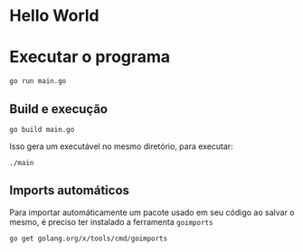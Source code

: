 # Hello World

# Executar o programa
```
go run main.go
```

## Build e execução

```
go build main.go
```
Isso gera um executável no mesmo diretório, para executar:

```
./main
```

## Imports automáticos

Para importar automáticamente um pacote usado em seu código ao salvar o mesmo, é preciso ter instalado a ferramenta `goimports`

```
go get golang.org/x/tools/cmd/goimports
```